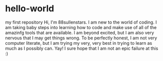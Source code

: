 # hello-world
my first repository
Hi, I'm 88sullenstars. I am new to the world of coding. I am taking baby steps into learning how to code and make use of all of the amazinfg tools that are available. I am beyond excited, but I am also very nervous that I may get things wrong. To be perfectly honest, I am not very computer literate, but I am trying my very, very best in trying to learn as much as I possibly can. Yay! I sure hope that I am not an epic failure at this :) 
